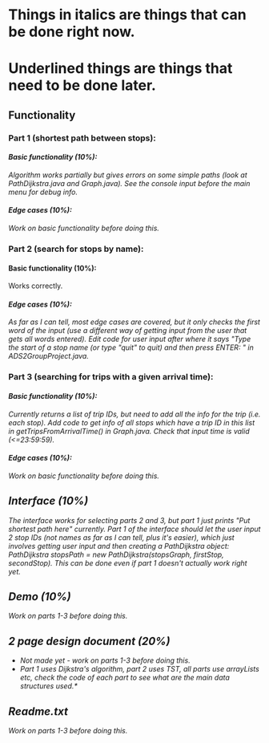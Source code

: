 # Things in italics are things that can be done right now.
# Underlined things are things that need to be done later.
## Functionality
### Part 1 (shortest path between stops):
#### *Basic functionality (10%):*
*Algorithm works partially but gives errors on some simple paths (look at PathDijkstra.java and Graph.java). See the console input before the main menu for debug info.*
#### _Edge cases (10%):_
_Work on basic functionality before doing this._

### Part 2 (search for stops by name):
#### Basic functionality (10%):
Works correctly.
#### *Edge cases (10%):*
*As far as I can tell, most edge cases are covered, but it only checks the first word of the input (use a different way of getting input from the user that gets all words entered). Edit code for user input after where it says "Type the start of a stop name (or type \"quit\" to quit) and then press ENTER: " in ADS2GroupProject.java.*
                    

### Part 3 (searching for trips with a given arrival time):
#### *Basic functionality (10%):*
*Currently returns a list of trip IDs, but need to add all the info for the trip (i.e. each stop). Add code to get info of all stops which have a trip ID in this list in getTripsFromArrivalTime() in Graph.java. Check that input time is valid (<=23:59:59).*
#### _Edge cases (10%):_
_Work on basic functionality before doing this._


## *Interface (10%)*
*The interface works for selecting parts 2 and 3, but part 1 just prints "Put shortest path here" currently. Part 1 of the interface should let the user input 2 stop IDs (not names as far as I can tell, plus it's easier), which just involves getting user input and then creating a PathDijkstra object: PathDijkstra stopsPath = new PathDijkstra(stopsGraph, firstStop, secondStop). This can be done even if  part 1 doesn't actually work right yet.*

## _Demo (10%)_
_Work on parts 1-3 before doing this._

## _2 page design document (20%)_
* _Not made yet - work on parts 1-3 before doing this._
* _Part 1 uses Dijkstra's algorithm, part 2 uses TST, all parts use arrayLists etc, check the code of each part to see what are the main data structures used.*_
 
## _Readme.txt_
_Work on parts 1-3 before doing this._

